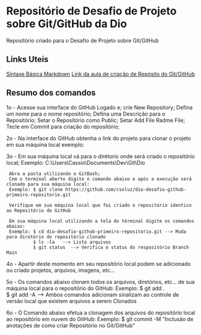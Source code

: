 # Repositório de Desafio de Projeto sobre Git/GitHub da Dio
Reposítório criado para o Desafio de Projeto sobre Git/GitHub

## Links Uteis
[Sintaxe Básica Markdown](https://www.markdownguide.org/getting-started/)
[Link da aula de criação de Repósito do Git/GitHub](https://web.dio.me/lab/criando-seu-primeiro-repositorio-no-github-para-compartilhar-seu-progresso/learning/e714fb1c-4990-4c47-99a5-d97703e40b4d)

## Resumo dos comandos

1o - Acesse sua interface do GitHub Logado e;
     crie New Repository;
     Defina um nome para o nome repositório;
     Defina uma Descrição para o Repositório;
     Setar o Reposítório como Public;
     Setar Add File Radme File;
     Tecle em Commit para criação do reposítório;

2o - Na interface do GitHub obtenha o link do projeto para clonar o projeto em sua máquina local
     exemplo: 
     
3o - Em sua máquina local vá para o dirétorio onde será criado o repositório local;
     Exemplo: C:\Users\Cassio\Documents\Dev\Git\Dio
     
     Abra a pasta utilizando o GitBash;
     Com o terminal aberto digite o comando abaixo e após a execução será clonado para sua máquina local:
     Exemplo: $ git clone https://github.com/csoluz/dio-desafio-github-primeiro-repositorio.git
     
     Verifique em sua máquina local que foi criado o repositório identico ao Repositório do GitHub
     
     Em sua máquina local utilizando a tela do términal digite os comandos abaixo:
     Exemplo: $ cd dio-desafio-github-primeiro-repositorio.git --> Muda para diretório do repositório clonado
              $ ls -la   --> Lista arquivos
              $ git status  --> Verifica o status do respositório Branch Main
             
4o - Apartir deste momento em seu repositório local podem se adicionado ou criado projetos, arquivos, imagens, etc...

5o - Os comandos abaixo clonam todos os arquivos, diretórios, etc... de sua máquina local para o repositório do GitHub:
     Exemplo: $ git add .   
              $ git add -A  --> Ambos comandos adicionam sinalizam ao controle de versão local que existem arquivos a serem Clonados
              
6o - O Comando abaixo efetua a clonagem dos arquivos do repositório local ao repositório em nuvem do GitHub:
     Exemplo: $ git commit -M "Inclusão de anotações de como criar Repositório no Git/GitHub"
              
              
     
